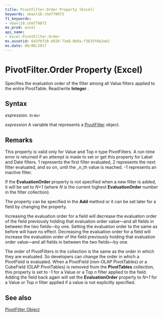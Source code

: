 ```yaml
---
title: PivotFilter.Order Property (Excel)
keywords: vbaxl10.chm770073
f1_keywords:
- vbaxl10.chm770073
ms.prod: excel
api_name:
- Excel.PivotFilter.Order
ms.assetid: 643f6f28-d928-73e8-0b9a-f3835f6b2eb2
ms.date: 06/08/2017
---
```



# PivotFilter.Order Property (Excel)

Specifies the evaluation order of the filter among all Value filters applied to the entire PivotTable. Read/write  **Integer** .


## Syntax

 _expression_. `Order`

 _expression_ A variable that represents a [PivotFilter](Excel.PivotFilter.md) object.


## Remarks

This property is valid only for Value and Top  _n_ type PivotFilters. A run-time error is returned if an attempt is made to set or get this property for Label and Date filters. 1 represents the first filter evaluated, 2 represents the next filter evaluated, and so on, until the _n_th value is reached. -1 represents an inactive filter.

If the  **EvaluationOrder** property is not specified when a new filter is added, it will be set to _N+1_ (where _N_ is the current highest **EvaluationOrder** number in the filter collection).

The property can be specified in the  **Add** method or it can be set later for a field by changing the property.

Increasing the evaluation order for a field will decrease the evaluation order of the field previously holding that evaluation order value—and all fields in between the two fields—by one. Setting the evaluation order to the same as before will have no effect. Decreasing the evaluation order for a field will increase the evaluation order of the field previously holding that evaluation order value—and all fields in between the two fields—by one.

 The order of PivotFilters in the collection is the same as the order in which they are evaluated. So developers can change the order in which a PivotField is evaluated. When a PivotField (non-OLAP PivotTables) or a CubeField (OLAP PivotTables) is removed from the **PivotTables** collection, this property is set to -1 for a Value or a Top _n_ filter applied to the field. Adding the field back again will set the **EvaluationOrder** property to _N+1_ for a Value or Top _n_ filter applied if a value is not explicitly specified.


## See also


[PivotFilter Object](Excel.PivotFilter.md)

